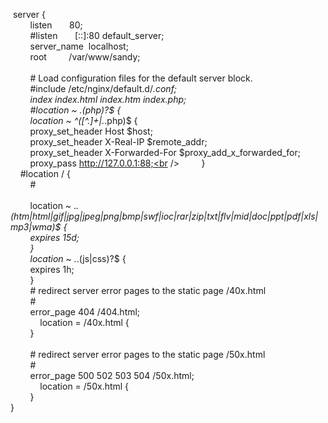 &nbsp;server {<br />
&nbsp; &nbsp; &nbsp; &nbsp; listen &nbsp; &nbsp; &nbsp; 80;<br />
&nbsp; &nbsp; &nbsp; &nbsp; #listen &nbsp; &nbsp; &nbsp; [::]:80 default_server;<br />
&nbsp; &nbsp; &nbsp; &nbsp; server_name &nbsp;localhost;<br />
&nbsp; &nbsp; &nbsp; &nbsp; root &nbsp; &nbsp; &nbsp; &nbsp; /var/www/sandy;<br />
<br />
&nbsp; &nbsp; &nbsp; &nbsp; # Load configuration files for the default server block.<br />
&nbsp; &nbsp; &nbsp; &nbsp; #include /etc/nginx/default.d/*.conf;<br />
&nbsp; &nbsp; &nbsp; &nbsp; index index.html index.htm index.php;<br />
&nbsp; &nbsp; &nbsp; &nbsp; #location ~ \.(php)?$ {<br />
&nbsp; &nbsp; &nbsp; &nbsp; location ~ ^([^.]+|.*\.php)$ {<br />
&nbsp; &nbsp; &nbsp; &nbsp; proxy_set_header Host $host;<br />
&nbsp; &nbsp; &nbsp; &nbsp; proxy_set_header X-Real-IP $remote_addr;<br />
&nbsp; &nbsp; &nbsp; &nbsp; proxy_set_header X-Forwarded-For $proxy_add_x_forwarded_for;<br />
&nbsp; &nbsp; &nbsp; &nbsp; proxy_pass http://127.0.0.1:88;<br />
&nbsp; &nbsp; &nbsp; &nbsp; }<br />
&nbsp; &nbsp; #location / {<br />
&nbsp; &nbsp; &nbsp; &nbsp; #<br />
<br />
&nbsp; &nbsp; &nbsp; &nbsp; location ~ .*.(htm|html|gif|jpg|jpeg|png|bmp|swf|ioc|rar|zip|txt|flv|mid|doc|ppt|pdf|xls|mp3|wma)$ {<br />
&nbsp; &nbsp; &nbsp; &nbsp; expires 15d;<br />
&nbsp; &nbsp; &nbsp; &nbsp; }<br />
&nbsp; &nbsp; &nbsp; &nbsp; location ~ .*.(js|css)?$ {<br />
&nbsp; &nbsp; &nbsp; &nbsp; expires 1h;<br />
&nbsp; &nbsp; &nbsp; &nbsp; }<br />
&nbsp; &nbsp; &nbsp; &nbsp; # redirect server error pages to the static page /40x.html<br />
&nbsp; &nbsp; &nbsp; &nbsp; #<br />
&nbsp; &nbsp; &nbsp; &nbsp; error_page 404 /404.html;<br />
&nbsp; &nbsp; &nbsp; &nbsp; &nbsp; &nbsp; location = /40x.html {<br />
&nbsp; &nbsp; &nbsp; &nbsp; }<br />
<br />
&nbsp; &nbsp; &nbsp; &nbsp; # redirect server error pages to the static page /50x.html<br />
&nbsp; &nbsp; &nbsp; &nbsp; #<br />
&nbsp; &nbsp; &nbsp; &nbsp; error_page 500 502 503 504 /50x.html;<br />
&nbsp; &nbsp; &nbsp; &nbsp; &nbsp; &nbsp; location = /50x.html {<br />
&nbsp; &nbsp; &nbsp; &nbsp; }<br />
}<br />